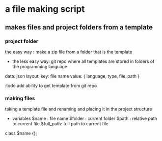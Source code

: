 # a file making script

## makes files and project folders from a template

### project folder
the easy way : make a zip file from a folder that is the template
- the less easy way: git repo where all templates are stored in folders of the programming language

data: json
layout:
key: file name
value: {
    language,
    type,
    file_path
}

:todo add ability to get template from git repo

### making files
taking a template file and renaming and placing it in the project structure

* variables
$name : file name
$folder : current folder
$path : relative path to current file
$full_path: full path to current file

class $name {};
